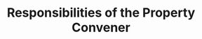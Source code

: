 ---
layout: link
link_url: https://www.scotland.anglican.org/wp-content/uploads/Property-Convener-Responsibilities-Rev-2022.pdf
title: Responsibilities of the Property Convener
source: Provincial Buildings Committee, SEC
card: 
petal: 
task: Maintain the building
---